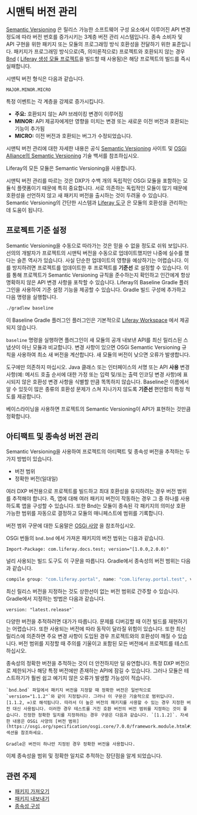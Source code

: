 # 시맨틱 버전 관리

[Semantic Versioning](https://semver.org) 은 릴리스 가능한 소프트웨어 구성 요소에서 이루어진 API 변경 정도에 따라 버전 번호를 증가시키는 3계층 버전 관리 시스템입니다. 종속 소비자 및 API 구현을 위한 패키지 또는 모듈의 프로그래밍 방식 호환성을 전달하기 위한 표준입니다. 패키지가 프로그래밍 방식으로(즉, 의미론적으로) 프로젝트와 호환되지 않는 경우 [Bnd](http://bnd.bndtools.org) ( [Liferay 생성 모듈 프로젝트](../../building-applications/tooling/blade-cli/generating-projects-with-blade-cli.md)을 빌드할 때 사용됨)은 해당 프로젝트의 빌드를 즉시 실패합니다.

시맨틱 버전 형식은 다음과 같습니다.

```
MAJOR.MINOR.MICRO
```

특정 이벤트는 각 계층을 강제로 증가시킵니다.

* **주요:** 호환되지 않는 API 브레이킹 변경이 이루어짐
* **MINOR:** API 제공자에게만 영향을 미치는 변경 또는 새로운 이전 버전과 호환되는 기능이 추가됨
* **MICRO:** 이전 버전과 호환되는 버그가 수정되었습니다.

시맨틱 버전 관리에 대한 자세한 내용은 공식 [Semantic Versioning](https://semver.org/) 사이트 및 [OSGi Alliance의 Semantic Versioning](http://www.osgi.org/wp-content/uploads/SemanticVersioning1.pdf) 기술 백서를 참조하십시오.

Liferay의 모든 모듈은 Semantic Versioning을 사용합니다.

시맨틱 버전 관리를 따르는 것은 DXP가 수백 개의 독립적인 OSGi 모듈을 포함하는 모듈식 플랫폼이기 때문에 특히 중요합니다. 서로 의존하는 독립적인 모듈이 많기 때문에 호환성을 선언하지 않고 새 패키지 버전을 출시하는 것이 두려울 수 있습니다. Semantic Versioning의 간단한 시스템과 [Liferay 도구](../../building-applications/tooling/developer-tools-overview.md) 은 모듈의 호환성을 관리하는 데 도움이 됩니다.

## 프로젝트 기준 설정

Semantic Versioning을 수동으로 따라가는 것은 믿을 수 없을 정도로 쉬워 보입니다. 선의의 개발자가 프로젝트의 시맨틱 버전을 수동으로 업데이트했지만 나중에 실수를 했다는 슬픈 역사가 있습니다. 사실 단순한 업데이트의 영향을 예상하기는 어렵습니다. 이를 방지하려면 프로젝트를 업데이트한 후 프로젝트를 **기준선** 로 설정할 수 있습니다. 이를 통해 프로젝트가 Semantic Versioning 규칙을 준수하는지 확인하고 인간에게 항상 명확하지 않은 API 변경 사항을 포착할 수 있습니다. Liferay의 Baseline Gradle 플러그인을 사용하여 기준 설정 기능을 제공할 수 있습니다. Gradle 빌드 구성에 추가하고 다음 명령을 실행합니다.

```bash
./gradlew baseline
```

이 Baseline Gradle 플러그인 플러그인은 기본적으로 [Liferay Workspace](../../building-applications/tooling/liferay-workspace/what-is-liferay-workspace.md) 에서 제공되지 않습니다.

`baseline` 명령을 실행하면 플러그인이 새 모듈의 공개 내보낸 API를 최신 릴리스된 스냅샷이 아닌 모듈과 비교합니다. 변경 사항이 있으면 OSGi Semantic Versioning 규칙을 사용하여 최소 새 버전을 계산합니다. 새 모듈의 버전이 낮으면 오류가 발생합니다.

도구에만 의존하지 마십시오. Java 클래스 또는 인터페이스의 서명 또는 API **사용** 변경 사항(예: 메서드 호출 순서에 대한 가정 또는 입력 및/또는 출력 인코딩 변경 사항)에 표시되지 않은 호환성 변경 사항을 식별할 만큼 똑똑하지 않습니다. Baseline은 이름에서 알 수 있듯이 많은 종류의 호환성 문제가 스쳐 지나가지 않도록 **기준선** 편안함의 특정 척도를 제공합니다.

베이스라이닝을 사용하면 프로젝트의 Semantic Versioning이 API가 표현하는 것만큼 정확합니다.

## 아티팩트 및 종속성 버전 관리

Semantic Versioning을 사용하여 프로젝트의 아티팩트 및 종속성 버전을 추적하는 두 가지 방법이 있습니다.

* 버전 범위
* 정확한 버전(일대일)

여러 DXP 버전용으로 프로젝트를 빌드하고 최대 호환성을 유지하려는 경우 버전 범위를 추적해야 합니다. 즉, 앱에 대해 여러 패키지 버전이 작동하는 경우 그 중 하나를 사용하도록 앱을 구성할 수 있습니다. 또한 Bnd는 모듈이 종속된 각 패키지의 의미상 호환 가능한 범위를 자동으로 결정하고 모듈의 매니페스트에 범위를 기록합니다.

버전 범위 구문에 대한 도움말은 [OSGi 사양](https://osgi.org/specification/osgi.core/7.0.0/framework.module.html#i3189032) 을 참조하십시오.

OSGi 번들의 `bnd.bnd` 에서 가져온 패키지의 버전 범위는 다음과 같습니다.

```properties
Import-Package: com.liferay.docs.test; version="[1.0.0,2.0.0)"
```

널리 사용되는 빌드 도구도 이 구문을 따릅니다. Gradle에서 종속성의 버전 범위는 다음과 같습니다.

```groovy
compile group: "com.liferay.portal", name: "com.liferay.portal.test", version: "[1.0.0,2.0.0)"
```

최신 릴리스 버전을 지정하는 것도 상한선이 없는 버전 범위로 간주할 수 있습니다. Gradle에서 지정하는 방법은 다음과 같습니다.

```properties
version: "latest.release"`
```

다양한 버전을 추적하려면 대가가 따릅니다. 문제를 디버깅할 때 이전 빌드를 재현하기는 어렵습니다. 또한 사용되는 버전에 따라 동작이 달라질 위험이 있습니다. 또한 최신 릴리스에 의존하면 주요 변경 사항이 도입된 경우 프로젝트와의 호환성이 깨질 수 있습니다. 버전 범위를 지정할 때 주의를 기울이고 포함된 모든 버전에서 프로젝트를 테스트하십시오.

종속성의 정확한 버전을 추적하는 것이 더 안전하지만 덜 유연합니다. 특정 DXP 버전으로 제한되거나 해당 특정 버전에만 존재하는 API에 잠길 수 있습니다. 그러나 모듈은 테스트하기가 훨씬 쉽고 예기치 않은 오류가 발생할 가능성이 적습니다.

```{note}
`bnd.bnd` 파일에서 패키지 버전을 지정할 때 정확한 버전은 일반적으로 `version="1.1.2"`와 같이 지정됩니다. 그러나 이 구문은 기술적으로 범위입니다. [1.1.2, ∞)로 해석됩니다. 따라서 더 높은 버전의 패키지를 사용할 수 있는 경우 지정한 버전 대신 사용됩니다. 이러한 경우 테스트를 거친 호환 버전의 버전 범위를 지정하는 것이 좋습니다. 진정한 정확한 일치를 지정하려는 경우 구문은 다음과 같습니다. `[1.1.2]`. 자세한 내용은 OSGi 사양의 [버전 범위](https://osgi.org/specification/osgi.core/7.0.0/framework.module.html#i3189032) 섹션을 참조하세요.

Gradle은 버전이 하나만 지정된 경우 정확한 버전을 사용합니다.
```

이제 종속성을 범위 및 정확한 일치로 추적하는 장단점을 알게 되었습니다.

## 관련 주제

* [패키지 가져오기](./importing-packages.md)
* [패키지 내보내기](./exporting-packages.md)
* [종속성 구성](./configuring-dependencies.md)
